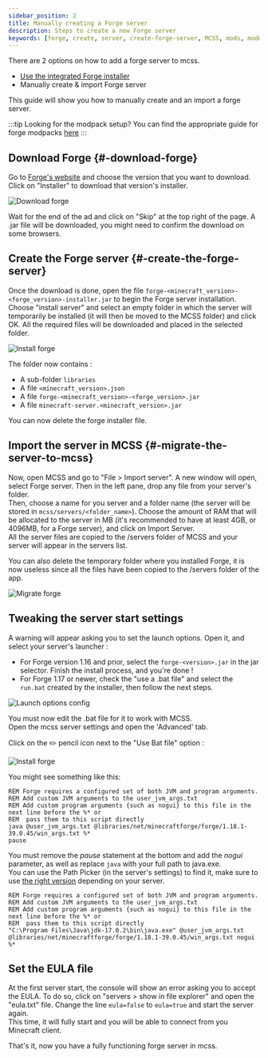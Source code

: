 ```yaml
---
sidebar_position: 2
title: Manually creating a Forge server 
description: Steps to create a new Forge server
keywords: [forge, create, server, create-forge-server, MCSS, mods, modded]
---
```


There are 2 options on how to add a forge server to mcss.

* [Use the integrated Forge installer](/basic/create-server/Forge/create-forge-server)
* Manually create & import Forge server

This guide will show you how to manually create and an import a forge server.

:::tip Looking for the modpack setup?
You can find the appropriate guide for forge modpacks [here](/basic/create-server/forge/create-a-server-with-a-modpack)
:::

## Download Forge {#-download-forge}

Go to [Forge's website](https://files.minecraftforge.net) and choose the version that you want to download. Click on "Installer" to download that version's installer.

![Download forge](/img/docs/create-forge/download_forge.png)

Wait for the end of the ad and click on "Skip" at the top right of the page. A .jar file will be downloaded, you might need to confirm the download on some browsers.

## Create the Forge server {#-create-the-forge-server}

Once the download is done, open the file `forge-<minecraft_version>-<forge_version>-installer.jar` to begin the Forge server installation. <br/>
Choose "install server" and select an empty folder in which the server will temporarily be installed (it will then be moved to the MCSS folder) and click OK. All the required files will be downloaded and placed in the selected folder.

![Install forge](/img/docs/create-forge/install_forge.png)

The folder now contains :

* A sub-folder `libraries`
* A file `<minecraft_version>.json`
* A file `forge-<minecraft_version>-<forge_version>.jar`
* A file `minecraft-server.<minecraft_version>.jar`

You can now delete the forge installer file.

## Import the server in MCSS {#-migrate-the-server-to-mcss}

Now, open MCSS and go to "File > Import server". A new window will open, select Forge server. Then in the left pane, drop any file from your server's folder.<br/>
Then, choose a name for you server and a folder name (the server will be stored in `mcss/servers/<folder_name>`). Choose the amount of RAM that will be allocated to the server in MB (it's recommended to have at least 4GB, or 4096MB, for a Forge server), and click on Import Server.<br/>
All the server files are copied to the /servers folder of MCSS and your server will appear in the servers list. <br/>

You can also delete the temporary folder where you installed Forge, it is now useless since all the files have been copied to the /servers folder of the app.

![Migrate forge](/img/docs/create-forge/migrate_forge.png)

## Tweaking the server start settings

A warning will appear asking you to set the launch options.
Open it, and select your server's launcher :

* For Forge version 1.16 and prior, select the `forge-<version>.jar` in the jar selector. Finish the install process, and you're done !
* For Forge 1.17 or newer, check the "use a .bat file" and select the `run.bat` created by the installer, then follow the next steps.

![Launch options config](/img/docs/create-forge/set_launch_options.png)

You must now edit the .bat file for it to work with MCSS.<br/>
Open the mcss server settings and open the 'Advanced' tab.

Click on the ✏️ pencil icon next to the "Use Bat file" option :

![Install forge](/img/docs/create-forge/forge_edit_bat_file.png)

You might see something like this:

```batch
REM Forge requires a configured set of both JVM and program arguments.
REM Add custom JVM arguments to the user_jvm_args.txt
REM Add custom program arguments {such as nogui} to this file in the next line before the %* or
REM  pass them to this script directly
java @user_jvm_args.txt @libraries/net/minecraftforge/forge/1.18.1-39.0.45/win_args.txt %*
pause
```
You must remove the *pause* statement at the bottom and add the *nogui* parameter, as well as replace `java` with your full path to java.exe.<br/>
You can use the Path Picker (in the server's settings) to find it, make sure to use [the right version](/advanced/java-version.md) depending on your server.

```batch
REM Forge requires a configured set of both JVM and program arguments.
REM Add custom JVM arguments to the user_jvm_args.txt
REM Add custom program arguments {such as nogui} to this file in the next line before the %* or
REM  pass them to this script directly
"C:\Program Files\Java\jdk-17.0.2\bin\java.exe" @user_jvm_args.txt @libraries/net/minecraftforge/forge/1.18.1-39.0.45/win_args.txt nogui %*
```

## Set the EULA file

At the first server start, the console will show an error asking you to accept the EULA. To do so, click on "servers > show in file explorer" and open the "eula.txt" file. Change the line `eula=false` to `eula=true` and start the server again. <br/>
This time, it will fully start and you will be able to connect from you Minecraft client.

That's it, now you have a fully functioning forge server in mcss.